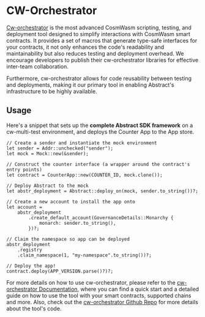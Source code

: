 # CW-Orchestrator

<a href="https://github.com/AbstractSDK/cw-orchestrator" target="_blank">Cw-orchestrator</a> is the most advanced CosmWasm scripting, testing, and deployment tool designed to simplify interactions with CosmWasm smart contracts. It provides a set of macros that generate type-safe interfaces for your contracts, it not only enhances the code's readability and maintainability but also reduces testing and deployment overhead. We encourage developers to publish their cw-orchestrator libraries for effective inter-team collaboration.

Furthermore, cw-orchestrator allows for code reusability between testing and deployments, making it our
primary tool in enabling Abstract's infrastructure to be highly available.

## Usage

Here's a snippet that sets up the **complete Abstract SDK framework** on a cw-multi-test environment, and deploys the
Counter App to the App store.

```rust,no_run
// Create a sender and instantiate the mock environment
let sender = Addr::unchecked("sender");
let mock = Mock::new(&sender);

// Construct the counter interface (a wrapper around the contract's entry points)
let contract = CounterApp::new(COUNTER_ID, mock.clone());

// Deploy Abstract to the mock
let abstr_deployment = Abstract::deploy_on(mock, sender.to_string())?;

// Create a new account to install the app onto
let account =
    abstr_deployment
        .create_default_account(GovernanceDetails::Monarchy {
            monarch: sender.to_string(),
        })?;

// Claim the namespace so app can be deployed
abstr_deployment
    .registry
    .claim_namespace(1, "my-namespace".to_string())?;

// Deploy the app!
contract.deploy(APP_VERSION.parse()?)?;
```

For more details on how to use cw-orchestrator, please refer to
the <a href="https://orchestrator.abstract.money/" target="_blank">cw-orchestrator Documentation</a>, where you can find
a quick start and a detailed guide on how to use the tool with your smart contracts, supported chains and more. Also,
check out the <a href="https://github.com/AbstractSDK/cw-orchestrator" target="_blank">cw-orchestrator Github Repo</a>
for more details about the tool's code.

